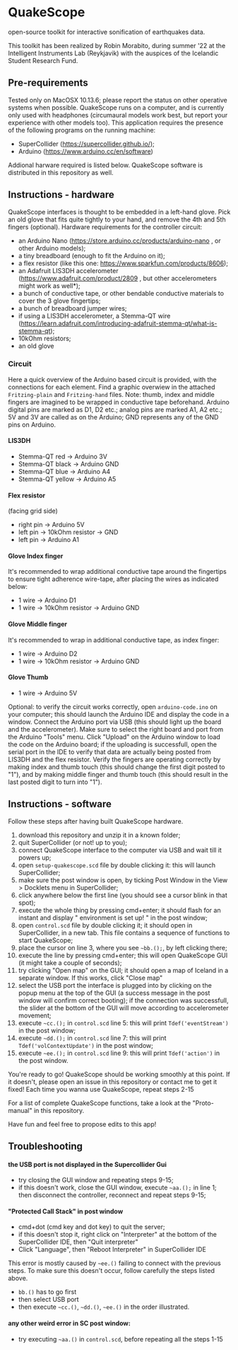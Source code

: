 # QuakeScope
open-source toolkit for interactive sonification of earthquakes data.

This toolkit has been realized by Robin Morabito, during summer '22 at the Intelligent Instruments Lab (Reykjavik)
with the auspices of the Icelandic Student Research Fund.

## Pre-requirements
Tested only on MacOSX 10.13.6; please report the status on other operative systems when possible.
QuakeScope runs on a computer, and is currently only used with headphones (circumaural models work best, but report your experience with other models too).
This application requires the presence of the following programs on the running machine:
- SuperCollider (https://supercollider.github.io/);
- Arduino (https://www.arduino.cc/en/software)

Addional harware required is listed below. QuakeScope software is distributed in this repository as well.

## Instructions - hardware

QuakeScope interfaces is thought to be embedded in a left-hand glove.
Pick an old glove that fits quite tightly to your hand, and remove the 4th and 5th fingers (optional).
Hardware requirements for the controller circuit:
- an Arduino Nano (https://store.arduino.cc/products/arduino-nano , or other Arduino models);
- a tiny breadboard (enough to fit the Arduino on it);
- a flex resistor (like this one: https://www.sparkfun.com/products/8606);
- an Adafruit LIS3DH accelerometer (https://www.adafruit.com/product/2809 , but other accelerometers might work as well*);
- a bunch of conductive tape, or other bendable conductive materials to cover the 3 glove fingertips;
- a bunch of breadboard jumper wires;
- if using a LIS3DH accelerometer, a Stemma-QT wire (https://learn.adafruit.com/introducing-adafruit-stemma-qt/what-is-stemma-qt);
- 10kOhm resistors;
- an old glove

### Circuit
Here a quick overview of the Arduino based circuit is provided, with the connections for each element. Find a graphic overwiew in the attached `Fritzing-plain` and `Fritzing-hand` files.
Note: thumb, index and middle fingers are imagined to be wrapped in conductive tape beforehand.
Arduino digital pins are marked as D1, D2 etc.; analog pins are marked A1, A2 etc.; 5V and 3V are called as on the Arduino; GND represents any of the GND pins on Arduino.

#### LIS3DH
- Stemma-QT red -> Arduino 3V
- Stemma-QT black -> Arduino GND
- Stemma-QT blue -> Arduino A4
- Stemma-QT yellow -> Arduino A5

#### Flex resistor
(facing grid side)
- right pin -> Arduino 5V
- left pin -> 10kOhm resistor -> GND
- left pin -> Arduino A1

#### Glove Index finger
It's recommended to wrap additional conductive tape around the fingertips 
to ensure tight adherence wire-tape, after placing the wires as indicated below:
- 1 wire -> Arduino D1
- 1 wire -> 10kOhm resistor -> Arduino GND

#### Glove Middle finger
It's recommended to wrap in additional conductive tape, as index finger:
- 1 wire -> Arduino D2
- 1 wire -> 10kOhm resistor -> Arduino GND

#### Glove Thumb
- 1 wire -> Arduino 5V

Optional:
to verify the circuit works correctly, open `arduino-code.ino` on your computer;
this should launch the Arduino IDE and display the code in a window.
Connect the Arduino port via USB (this should light up the board and the accelerometer). 
Make sure to select the right board and port from the Arduino "Tools" menu. 
Click "Upload" on the Arduino window to load the code on the Arduino board; 
if the uploading is successfull, open the serial port in the IDE to verify that data are actually being posted from LIS3DH and the flex resistor. 
Verify the fingers are operating correctly by making index and thumb touch (this should change the first digit posted to "1"),
and by making middle finger and thumb touch (this should result in the last posted digit to turn into "1").

## Instructions - software
Follow these steps after having built QuakeScope hardware.
1. download this repository and unzip it in a known folder;
2. quit SuperCollider (or not! up to you);
3. connect QuakeScope interface to the computer via USB and wait till it powers up;
4. open `setup-quakescope.scd` file by double clicking it: this will launch SuperCollider;
5. make sure the post window is open, by ticking Post Window in the View > Docklets menu in SuperCollider;
6. click anywhere below the first line (you should see a cursor blink in that spot);
7. execute the whole thing by pressing cmd+enter; it should flash for an instant and display " environment is set up! " in the post window;
8. open `control.scd` file by double clicking it; it should open in SuperCollider, in a new tab. This file contains a sequence of functions to start QuakeScope;
9. place the cursor on line 3, where you see `~bb.();`, by left clicking there;
10. execute the line by pressing cmd+enter; this will open QuakeScope GUI (it might take a couple of seconds);
11. try clicking "Open map" on the GUI; it should open a map of Iceland in a separate window. If this works, click "Close map"
12. select the USB port the interface is plugged into by clicking on the popup menu at the top of the GUI 
(a success message in the post window will confirm correct booting); 
if the connection was successfull, the slider at the bottom of the GUI will move according to accelerometer movement;
13. execute `~cc.();` in `control.scd` line 5: this will print `Tdef('eventStream')` in the post window;
14. execute `~dd.();` in `control.scd` line 7: this will print `Tdef('volContextUpdate')` in the post window;
15. execute `~ee.();` in `control.scd` line 9: this will print `Tdef('action')` in the post window.

You're ready to go! QuakeScope should be working smoothly at this point. If it doesn't, please open an issue in this repository or contact me to get it fixed!
Each time you wanna use QuakeScope, repeat steps 2-15


For a list of complete QuakeScope functions, take a look at the "Proto-manual" in this repository.

Have fun and feel free to propose edits to this app!

## Troubleshooting
#### the USB port is not displayed in the Supercollider Gui
- try closing the GUI window and repeating steps 9-15;
- if this doesn't work, close the GUI window, execute `~aa.();` in line 1; then disconnect the controller, reconnect and repeat steps 9-15;

#### "Protected Call Stack" in post window
- cmd+dot (cmd key and dot key) to quit the server;
- if this doesn't stop it, right click on "Interpreter" at the bottom of the SuperCollider IDE, then "Quit interpreter"
- Click "Language", then "Reboot Interpreter" in SuperCollider IDE

This error is mostly caused by `~ee.()` failing to connect with the previous steps. To make sure this doesn't occur, follow carefully the steps listed above.
- `bb.()` has to go first
- then select USB port
- then execute `~cc.()`, `~dd.()`, `~ee.()` in the order illustrated.

#### any other weird error in SC post window:
- try executing `~aa.()` in `control.scd`, before repeating all the steps 1-15
